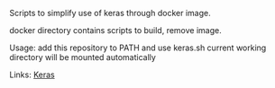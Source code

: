 Scripts to simplify use of keras through docker image.

docker directory contains scripts to build, remove image.

Usage:
add this repository to PATH and use keras.sh
current working directory will be mounted automatically

Links:
[Keras](https://github.com/keras-team/keras)
